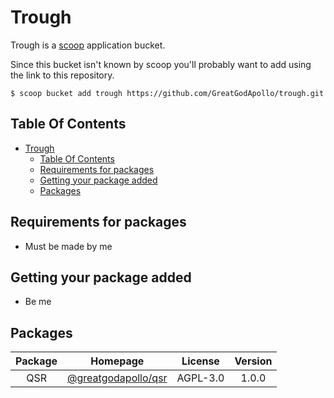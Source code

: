 # Trough

Trough is a [scoop](https://github.com/lukesampson/scoop) application bucket.

Since this bucket isn't known by scoop you'll probably want to add using the link to this repository.

```
$ scoop bucket add trough https://github.com/GreatGodApollo/trough.git
```

## Table Of Contents

- [Trough](#trough)
  - [Table Of Contents](#table-of-contents)
  - [Requirements for packages](#requirements-for-packages)
  - [Getting your package added](#getting-your-package-added)
  - [Packages](#packages)

## Requirements for packages
- Must be made by me

## Getting your package added
- Be me

## Packages

| Package       | Homepage      | License       | Version        |
| :-----------: | :-----------: | :-----------: | :------------: |
| QSR | [@greatgodapollo/qsr](https://github.com/GreatGodApollo/trough) | AGPL-3.0 | 1.0.0 |
